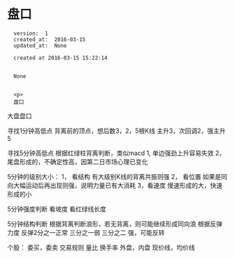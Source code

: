 
  # 盘口

      version:  1
      created_at:  2016-03-15
      updated_at:  None

      created at 2016-03-15 15:22:14 


      None


      <p>
      盘口

大盘盘口
	
寻找1分钟高低点
	背离前的顶点，想后数3，2，5根K线
	主升3，次回调2，强主升5

寻找5分钟高低点
	根据红绿柱背离判断，类似macd
	1, 单边强劲上升容易失效
	2，尾盘形成的，不确定性高，因第二日市场心理已变化

5分钟的级别大小：
	1， 看结构
		有大级别K线的背离共振则强
	2， 看位置
		如果是同向大幅运动后再出现则强，说明力量已有大消耗
	3，看速度
		慢速形成的大，快速形成的小

5分钟强度判断
	看坡度
	看红绿线长度

5分钟结构判断
	根据背离判断浪形，若无背离，则可能继续形成同向浪
	根据反弹力度
		反弹2分之一正常
		三分之一弱
		三分之二 强，可能反转



个股：
	委买，委卖
	交易规则
	量比
	换手率
	外盘，内盘
	现价线，均价线
      </p>

  